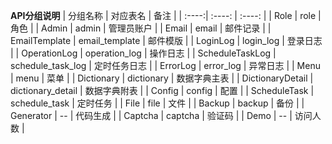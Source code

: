 **API分组说明** 
| 分组名称 | 对应表名 | 备注 |
| :----:| :----: | :----: |
| Role | role | 角色 |
| Admin | admin | 管理员账户 |
| Email | email | 邮件记录 |
| EmailTemplate | email_template | 邮件模版 |
| LoginLog | login_log | 登录日志 |
| OperationLog | operation_log | 操作日志 |
| ScheduleTaskLog | schedule_task_log | 定时任务日志 |
| ErrorLog | error_log | 异常日志 |
| Menu | menu | 菜单 |
| Dictionary | dictionary | 数据字典主表 |
| DictionaryDetail | dictionary_detail | 数据字典附表 |
| Config | config | 配置 |
| ScheduleTask | schedule_task | 定时任务 |
| File | file | 文件 |
| Backup | backup | 备份 |
| Generator | -- | 代码生成 |
| Captcha | captcha | 验证码 |
| Demo | -- | 访问人数 |


